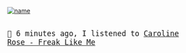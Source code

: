 
[![name](https:&#x2F;&#x2F;lastfm.freetls.fastly.net&#x2F;i&#x2F;u&#x2F;174s&#x2F;8b5eda5b0b5386aa9f7b316e92d1fd1d.jpg)](https://www.google.com)


<big><pre>
</br>🎵  6 minutes ago, I listened to  [Caroline Rose - Freak Like Me](https://www.youtube.com/results?search_query=Caroline+Rose+Freak+Like+Me)</br>
</pre></big>
